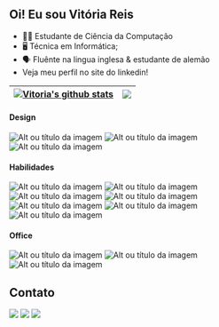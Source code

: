 ## Oi! Eu sou Vitória Reis

- 👩‍💻 Estudante de Ciência da Computação
- 🖥 Técnica em Informática;
- 🗣 Fluênte na lingua inglesa & estudante de alemão
- Veja meu perfil no site do linkedin!

| <a href="https://github.com/rmviitoria/github-readme-stats"><img align="center" src="https://github-readme-stats.vercel.app/api?username=rmviitoria&show_icons=true&include_all_commits=true&theme=rose_pine&hide_border=true" alt="Vitoria's github stats" /></a> | <a href="https://github.com/rmviitoria/github-readme-stats"><img align="center" src="https://github-readme-stats.vercel.app/api/top-langs/?username=rmviitoria&layout=compact&theme=rose_pine&hide_border=true" /></a> |
| ------------- | ------------- |

#### Design
![Alt ou título da imagem](https://img.shields.io/badge/Canva-%2300C4CC.svg?&style=for-the-badge&logo=Canva&logoColor=white)
![Alt ou título da imagem](https://aleen42.github.io/badges/src/photoshop.svg)
![Alt ou título da imagem](https://aleen42.github.io/badges/src/illustrator.svg)

#### Habilidades
![Alt ou título da imagem](https://img.shields.io/badge/HTML5-E34F26?style=for-the-badge&logo=html5&logoColor=white)
![Alt ou título da imagem](https://img.shields.io/badge/CSS3-1572B6?style=for-the-badge&logo=css3&logoColor=white)
![Alt ou título da imagem](https://img.shields.io/badge/JavaScript-323330?style=for-the-badge&logo=javascript&logoColor=F7DF1E)
![Alt ou título da imagem](https://img.shields.io/badge/Java-ED8B00?style=for-the-badge&logo=openjdk&logoColor=white)
![Alt ou título da imagem](https://img.shields.io/badge/PHP-777BB4?style=for-the-badge&logo=php&logoColor=white)
![Alt ou título da imagem](https://img.shields.io/badge/MySQL-00000F?style=for-the-badge&logo=mysql&logoColor=white)
![Alt ou título da imagem](https://img.shields.io/badge/SQLite-07405E?style=for-the-badge&logo=sqlite&logoColor=white)

#### Office
![Alt ou título da imagem](https://img.shields.io/badge/Microsoft_Excel-217346?style=for-the-badge&logo=microsoft-excel&logoColor=white)
![Alt ou título da imagem](https://img.shields.io/badge/Microsoft_Office-D83B01?style=for-the-badge&logo=microsoft-office&logoColor=white)
![Alt ou título da imagem](https://img.shields.io/badge/Microsoft_PowerPoint-B7472A?style=for-the-badge&logo=microsoft-powerpoint&logoColor=white)

## Contato
<div> 
  <a href="https://instagram.com/rmviitoria" target="_blank"><img src="https://img.shields.io/badge/-Instagram-%23E4405F?style=for-the-badge&logo=instagram&logoColor=white" target="_blank"></a>
  <a href = "mailto:rmviitoria@gmail.com@gmail.com"><img src="https://img.shields.io/badge/-Gmail-%23333?style=for-the-badge&logo=gmail&logoColor=white" target="_blank"></a>
  <a href="https://www.linkedin.com/in/rmviitoria" target="_blank"><img src="https://img.shields.io/badge/-LinkedIn-%230077B5?style=for-the-badge&logo=linkedin&logoColor=white" target="_blank"></a> 
</div>
